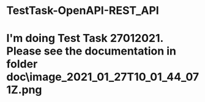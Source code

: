 # TestTask-OpenAPI-REST_API

# I'm doing Test Task 27012021. Please see the documentation in folder doc\image_2021_01_27T10_01_44_071Z.png 